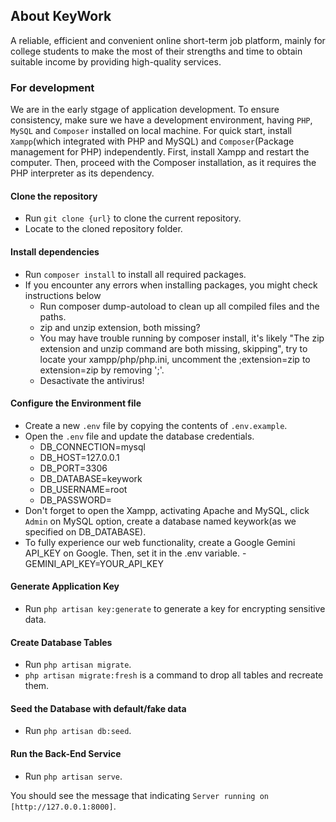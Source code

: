 ## About KeyWork

A reliable, efficient and convenient online short-term job platform, mainly for college students to make the most of their strengths and time to obtain suitable income by providing high-quality services.

### For development
We are in the early stgage of application development. To ensure consistency, make sure we have a development environment, having `PHP`, `MySQL` and `Composer` installed on local machine. For quick start, install `Xampp`(which integrated with PHP and MySQL) and `Composer`(Package management for PHP) independently. First, install Xampp and restart the computer. Then, proceed with the Composer installation, as it requires the PHP interpreter as its dependency.

#### Clone the repository
- Run `git clone {url}` to clone the current repository.
- Locate to the cloned repository folder.

#### Install dependencies
- Run `composer install` to install all required packages.
- If you encounter any errors when installing packages, you might check instructions below
    - Run composer dump-autoload to clean up all compiled files and the paths.
    - zip and unzip extension, both missing?
    - You may have trouble running by composer install, it's likely "The zip extension and unzip command are both missing, skipping", try to locate your xampp/php/php.ini, uncomment the ;extension=zip to extension=zip by removing ';'.
    - Desactivate the antivirus!

#### Configure the Environment file
- Create a new `.env` file by copying the contents of `.env.example`.
- Open the `.env` file and update the database credentials.
    - DB_CONNECTION=mysql
    - DB_HOST=127.0.0.1
    - DB_PORT=3306
    - DB_DATABASE=keywork
    - DB_USERNAME=root
    - DB_PASSWORD=
- Don't forget to open the Xampp, activating Apache and MySQL, click `Admin` on MySQL option, create a database named keywork(as we specified on DB_DATABASE).
- To fully experience our web functionality, create a Google Gemini API_KEY on Google. Then, set it in the .env variable.
      - GEMINI_API_KEY=YOUR_API_KEY

#### Generate Application Key
- Run `php artisan key:generate` to generate a  key for encrypting sensitive data.
  
#### Create Database Tables
- Run `php artisan migrate`.
- `php artisan migrate:fresh` is a command to drop all tables and recreate them.
  
#### Seed the Database with default/fake data
- Run `php artisan db:seed`.

#### Run the Back-End Service
- Run `php artisan serve`.

You should see the message that indicating `Server running on [http://127.0.0.1:8000]`.
